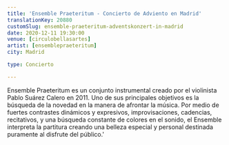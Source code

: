 ```yaml
---
title: 'Ensemble Praeteritum - Concierto de Adviento en Madrid'
translationKey: 20880
customSlug: ensemble-praeteritum-adventskonzert-in-madrid
date: 2020-12-11 19:30:00
venue: [circulobellasartes]
artist: [ensemblepraeteritum]
city: Madrid

type: Concierto

---
```

Ensemble Praeteritum es un conjunto instrumental creado por el violinista Pablo Suárez Calero en 2011. Uno de sus principales objetivos es la búsqueda de la novedad en la manera de afrontar la música. Por medio de fuertes contrastes dinámicos y expresivos, improvisaciones, cadencias, recitativos, y una búsqueda constante de colores en el sonido, el Ensemble interpreta la partitura creando una belleza especial y personal destinada puramente al disfrute del público.'

